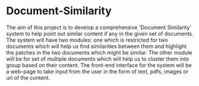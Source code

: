 # Document-Similarity

The aim of this project is to develop a comprehensive 'Document Similarity' system to help point out similar content if any in the given 
set of documents. The system will have two modules: one which is restricted for two documents which will help us find similarities 
between them and highlight the patches in the two documents which might be similar. The other module will be for set of multiple 
documents which will help us to cluster them into group based on their content. The front-end interface for the system will be a web-page 
to take input from the user in the form of text, pdfs, images or url of the content.

